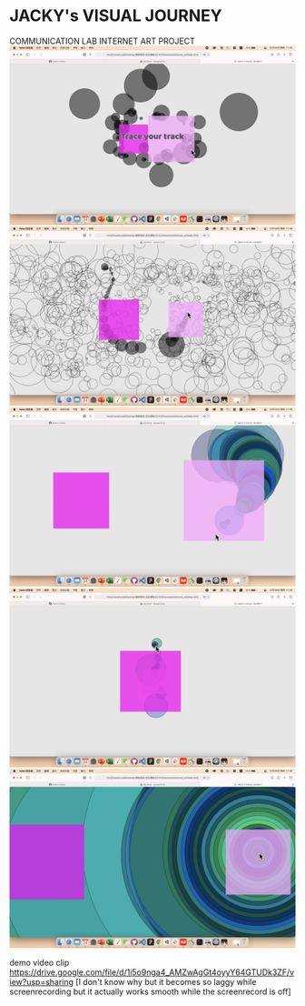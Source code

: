 # JACKY's VISUAL JOURNEY
COMMUNICATION LAB INTERNET ART PROJECT
![screenshot](/img1.png)
![screenshot](/img6.png)
![screenshot](/img3.png)
![screenshot](/img4.png)
![screenshot](/img5.png)

demo video clip
https://drive.google.com/file/d/1i5o9nga4_AMZwAgGt4oyyY64GTUDk3ZF/view?usp=sharing
[I don't know why but it becomes so laggy while screenrecording but it actually works smooth while the screenrecord is off]

